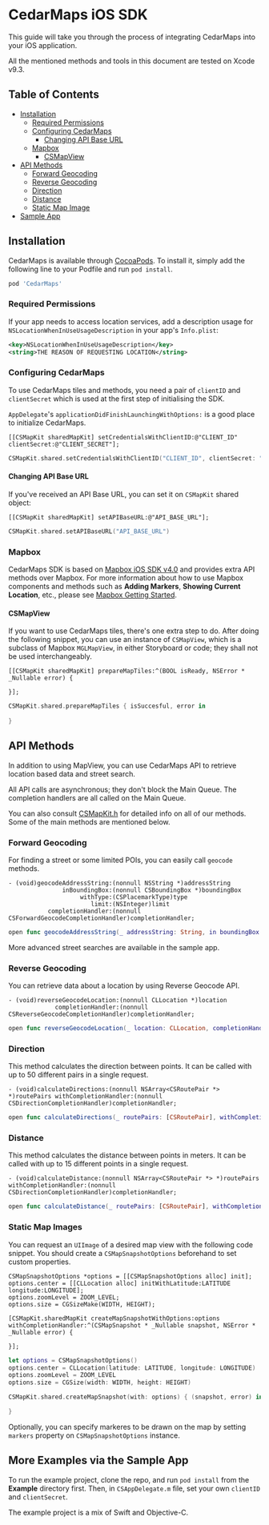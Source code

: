 # CedarMaps iOS SDK

This guide will take you through the process of integrating CedarMaps into your iOS application.

All the mentioned methods and tools in this document are tested on Xcode v9.3.

## Table of Contents
- [Installation](#installation)
	-	[Required Permissions](#required-permissions)
	-	[Configuring CedarMaps](#configuring-cedarmaps)
		- [Changing API Base URL](#changing-api-base-url)
    -   [Mapbox](#mapbox)
        - [CSMapView](#csmapview)
- [API Methods](#api-methods)
	-	[Forward Geocoding](#forward-geocoding)
	-	[Reverse Geocoding](#reverse-geocoding)
	-	[Direction](#direction)
	-	[Distance](#distance)
	-	[Static Map Image](#static-map-images)
- [Sample App](#more-examples-via-the-sample-app)


## Installation

CedarMaps is available through [CocoaPods](http://cocoapods.org). To install
it, simply add the following line to your Podfile and run `pod install`.

```ruby
pod 'CedarMaps'
```

### Required Permissions

If your app needs to access location services, add a description usage for `NSLocationWhenInUseUsageDescription` in your app's `Info.plist`:

```xml
<key>NSLocationWhenInUseUsageDescription</key>
<string>THE REASON OF REQUESTING LOCATION</string>
```

### Configuring CedarMaps

To use CedarMaps tiles and methods, you need a pair of `clientID` and `clientSecret` which is used at the first step of initialising the SDK.

`AppDelegate`'s `applicationDidFinishLaunchingWithOptions:` is a good place to initialize CedarMaps.

```objc
[[CSMapKit sharedMapKit] setCredentialsWithClientID:@"CLIENT_ID" clientSecret:@"CLIENT_SECRET"];
```
```swift
CSMapKit.shared.setCredentialsWithClientID("CLIENT_ID", clientSecret: "CLIENT_SECRET")
```

#### Changing API Base URL

If you've received an API Base URL, you can set it on `CSMapKit` shared object:

```objc
[[CSMapKit sharedMapKit] setAPIBaseURL:@"API_BASE_URL"];
```
```swift
CSMapKit.shared.setAPIBaseURL("API_BASE_URL")
```

### Mapbox

CedarMaps SDK is based on [Mapbox iOS SDK v4.0](https://github.com/mapbox/mapbox-gl-native) and provides extra API methods over Mapbox. 
For more information about how to use Mapbox components and methods such as **Adding Markers**, **Showing Current Location**, etc., please see [Mapbox Getting Started](https://www.mapbox.com/help/first-steps-ios-sdk/).

#### CSMapView

If you want to use CedarMaps tiles, there's one extra step to do. After doing the following snippet, you can use an instance of ```CSMapView```, which is a subclass of Mapbox ```MGLMapView```, in either Storyboard or code; they shall not be used interchangeably.

```objc
[[CSMapKit sharedMapKit] prepareMapTiles:^(BOOL isReady, NSError * _Nullable error) {
    
}];
```
```swift
CSMapKit.shared.prepareMapTiles { isSuccesful, error in
                
}
```

## API Methods

In addition to using MapView, you can use CedarMaps API to retrieve location based data and street search.

All API calls are asynchronous; they don't block the Main Queue. The completion handlers are all called on the Main Queue.

You can also consult [CSMapKit.h](http://gitlab.cedar.ir/cedar.studios/cedarmaps-sdk-ios-public/blob/master/CedarMaps/Classes/CSMapKit.h) for detailed info on all of our methods. Some of the main methods are mentioned below.

### Forward Geocoding

For finding a street or some limited POIs, you can easily call ```geocode``` methods.

```objc
- (void)geocodeAddressString:(nonnull NSString *)addressString
               inBoundingBox:(nonnull CSBoundingBox *)boundingBox
                    withType:(CSPlacemarkType)type
                       limit:(NSInteger)limit
           completionHandler:(nonnull CSForwardGeocodeCompletionHandler)completionHandler;
```
```swift
open func geocodeAddressString(_ addressString: String, in boundingBox: CSBoundingBox, with type: CSPlacemarkType, limit: Int, completionHandler: @escaping CSForwardGeocodeCompletionHandler)
```

More advanced street searches are available in the sample app.

### Reverse Geocoding

You can retrieve data about a location by using Reverse Geocode API.

```objc
- (void)reverseGeocodeLocation:(nonnull CLLocation *)location
             completionHandler:(nonnull CSReverseGeocodeCompletionHandler)completionHandler;

```
```swift
open func reverseGeocodeLocation(_ location: CLLocation, completionHandler: @escaping CSReverseGeocodeCompletionHandler)
```

### Direction
     
This method calculates the direction between points. It can be called with up to 50 different pairs in a single request.

```objc
- (void)calculateDirections:(nonnull NSArray<CSRoutePair *> *)routePairs withCompletionHandler:(nonnull CSDirectionCompletionHandler)completionHandler;
```
```swift
open func calculateDirections(_ routePairs: [CSRoutePair], withCompletionHandler completionHandler: @escaping CSDirectionCompletionHandler)
```

### Distance

This method calculates the distance between points in meters. It can be called with up to 15 different points in a single request.

```objc
- (void)calculateDistance:(nonnull NSArray<CSRoutePair *> *)routePairs withCompletionHandler:(nonnull CSDirectionCompletionHandler)completionHandler;
```
```swift
open func calculateDistance(_ routePairs: [CSRoutePair], withCompletionHandler completionHandler: @escaping CSDirectionCompletionHandler)
```

### Static Map Images
You can request an ```UIImage``` of a desired map view with the following code snippet. You should create a ```CSMapSnapshotOptions``` beforehand to set custom properties.

```objc
CSMapSnapshotOptions *options = [[CSMapSnapshotOptions alloc] init];
options.center = [[CLLocation alloc] initWithLatitude:LATITUDE longitude:LONGITUDE];
options.zoomLevel = ZOOM_LEVEL;
options.size = CGSizeMake(WIDTH, HEIGHT);

[CSMapKit.sharedMapKit createMapSnapshotWithOptions:options withCompletionHandler:^(CSMapSnapshot * _Nullable snapshot, NSError * _Nullable error) {
    
}];
```
```swift
let options = CSMapSnapshotOptions()
options.center = CLLocation(latitude: LATITUDE, longitude: LONGITUDE)
options.zoomLevel = ZOOM_LEVEL
options.size = CGSize(width: WIDTH, height: HEIGHT)

CSMapKit.shared.createMapSnapshot(with: options) { (snapshot, error) in

}
```
Optionally, you can specify markeres to be drawn on the map by setting ```markers``` property on ```CSMapSnapshotOptions``` instance.

## More Examples via the Sample App

To run the example project, clone the repo, and run `pod install` from the **Example** directory first.
Then, in ```CSAppDelegate.m``` file, set your own `clientID` and `clientSecret`.

The example project is a mix of Swift and Objective-C.  
